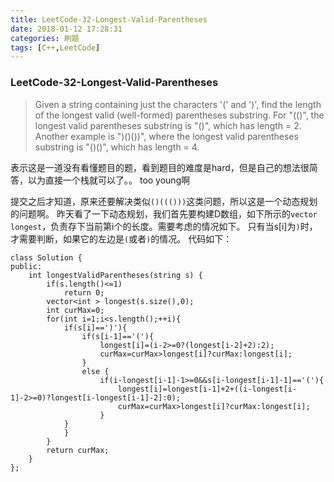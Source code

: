 ```yaml
---
title: LeetCode-32-Longest-Valid-Parentheses
date: 2018-01-12 17:28:31
categories: 刷题
tags: [C++,LeetCode]
---
```

### LeetCode-32-Longest-Valid-Parentheses

> Given a string containing just the characters '(' and ')', find the length of the longest valid (well-formed) parentheses substring.
For "(()", the longest valid parentheses substring is "()", which has length = 2.
Another example is ")()())", where the longest valid parentheses substring is "()()", which has length = 4.

表示这是一道没有看懂题目的题，看到题目的难度是hard，但是自己的想法很简答，以为直接一个栈就可以了。。 too young啊

提交之后才知道，原来还要解决类似`()((()))`这类问题，所以这是一个动态规划的问题啊。
昨天看了一下动态规划，我们首先要构建D数组，如下所示的`vector longest`，负责存下当前第i个的长度。需要考虑的情况如下。
只有当s[i]为`)`时，才需要判断，如果它的左边是`(`或者`)`的情况。
代码如下：
```
class Solution {
public:
    int longestValidParentheses(string s) {
        if(s.length()<=1)
            return 0;
        vector<int > longest(s.size(),0);
        int curMax=0;
        for(int i=1;i<s.length();++i){
            if(s[i]==')'){
                if(s[i-1]=='('){
                    longest[i]=(i-2>=0?(longest[i-2]+2):2);
                    curMax=curMax>longest[i]?curMax:longest[i];
                }
                else {
                    if(i-longest[i-1]-1>=0&&s[i-longest[i-1]-1]=='('){
                        longest[i]=longest[i-1]+2+((i-longest[i-1]-2>=0)?longest[i-longest[i-1]-2]:0);
                        curMax=curMax>longest[i]?curMax:longest[i];
                    }
            }
            }
        }
        return curMax;
    }
};
```
